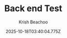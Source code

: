 ---
title: Back end Test
description: Test
author: Krish Beachoo
image: /assets/krish.png
date: 2025-10-18T03:40:04.775Z
keywords:
  - test
  - ibd
  - tt
tags:
  - ibdtt
layout: article.njk
---